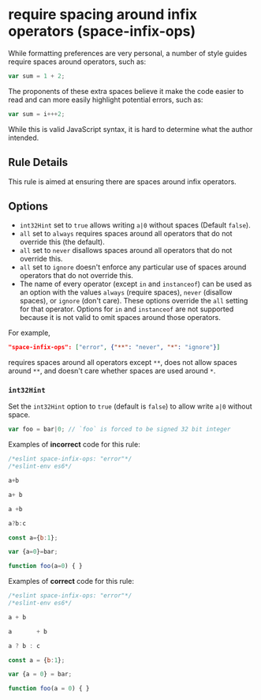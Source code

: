 # require spacing around infix operators (space-infix-ops)

While formatting preferences are very personal,
a number of style guides require spaces around operators, such as:

```js
var sum = 1 + 2;
```

The proponents of these extra spaces believe it make the code easier to read
and can more easily highlight potential errors, such as:

```js
var sum = i+++2;
```

While this is valid JavaScript syntax, it is hard to determine what the author intended.

## Rule Details

This rule is aimed at ensuring there are spaces around infix operators.

## Options

* `int32Hint` set to `true` allows writing `a|0` without spaces (Default `false`).
* `all` set to `always` requires spaces around all operators that do not override this (the default).
* `all` set to `never` disallows spaces around all operators that do not override this.
* `all` set to `ignore` doesn't enforce any particular use of spaces around operators that do not override this.
* The name of every operator (except `in` and `instanceof`)
  can be used as an option with the values
  `always` (require spaces), `never` (disallow spaces), or `ignore` (don't care).
  These options override the `all` setting for that operator.
  Options for `in` and `instanceof` are not supported because
  it is not valid to omit spaces around those operators.

For example,

```json
"space-infix-ops": ["error", {"**": "never", "*": "ignore"}]
```

requires spaces around all operators except `**`,
does not allow spaces around `**`,
and doesn't care whether spaces are used around `*`.

### `int32Hint`

Set the `int32Hint` option to `true` (default is `false`) to allow write `a|0` without space.

```js
var foo = bar|0; // `foo` is forced to be signed 32 bit integer
```

Examples of **incorrect** code for this rule:

```js
/*eslint space-infix-ops: "error"*/
/*eslint-env es6*/

a+b

a+ b

a +b

a?b:c

const a={b:1};

var {a=0}=bar;

function foo(a=0) { }
```

Examples of **correct** code for this rule:

```js
/*eslint space-infix-ops: "error"*/
/*eslint-env es6*/

a + b

a       + b

a ? b : c

const a = {b:1};

var {a = 0} = bar;

function foo(a = 0) { }
```
